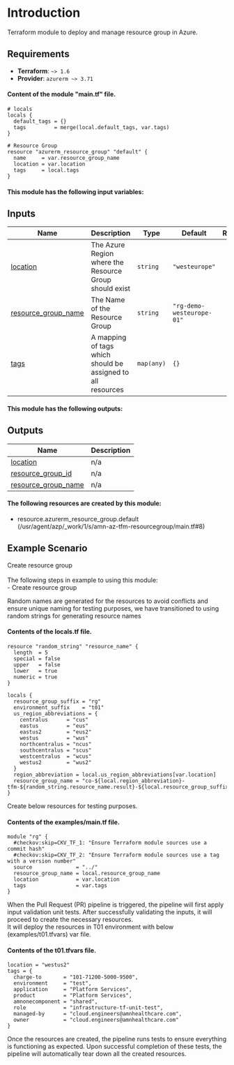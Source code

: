 <!-- BEGIN_TF_DOCS -->
# Introduction 

Terraform module to deploy and manage resource group in Azure.

## Requirements
 - **Terraform**: `~> 1.6`
 - **Provider**: `azurerm ~> 3.71`

#### Content of the module "main.tf" file.
```hcl
# locals
locals {
  default_tags = {}
  tags         = merge(local.default_tags, var.tags)
}

# Resource Group
resource "azurerm_resource_group" "default" {
  name     = var.resource_group_name
  location = var.location
  tags     = local.tags
}
```
#### This module has the following input variables:  
## Inputs

| Name | Description | Type | Default | Required |
|------|-------------|------|---------|:--------:|
| <a name="input_location"></a> [location](#input\_location) | The Azure Region where the Resource Group should exist | `string` | `"westeurope"` | no |
| <a name="input_resource_group_name"></a> [resource\_group\_name](#input\_resource\_group\_name) | The Name of the Resource Group | `string` | `"rg-demo-westeurope-01"` | no |
| <a name="input_tags"></a> [tags](#input\_tags) | A mapping of tags which should be assigned to all resources | `map(any)` | `{}` | no |

#### This module has the following outputs:
## Outputs

| Name | Description |
|------|-------------|
| <a name="output_location"></a> [location](#output\_location) | n/a |
| <a name="output_resource_group_id"></a> [resource\_group\_id](#output\_resource\_group\_id) | n/a |
| <a name="output_resource_group_name"></a> [resource\_group\_name](#output\_resource\_group\_name) | n/a |

#### The following resources are created by this module:


- resource.azurerm_resource_group.default (/usr/agent/azp/_work/1/s/amn-az-tfm-resourcegroup/main.tf#8)


## Example Scenario

Create resource group <br /><br /> The following steps in example to using this module:<br /> - Create resource group

Random names are generated for the resources to avoid conflicts and ensure unique naming for testing purposes, we have transitioned to using random strings for generating resource names
#### Contents of the locals.tf file.
```hcl
resource "random_string" "resource_name" {
  length  = 5
  special = false
  upper   = false
  lower   = true
  numeric = true
}

locals {
  resource_group_suffix = "rg"
  environment_suffix    = "t01"
  us_region_abbreviations = {
    centralus      = "cus"
    eastus         = "eus"
    eastus2        = "eus2"
    westus         = "wus"
    northcentralus = "ncus"
    southcentralus = "scus"
    westcentralus  = "wcus"
    westus2        = "wus2"
  }
  region_abbreviation = local.us_region_abbreviations[var.location]
  resource_group_name = "co-${local.region_abbreviation}-tfm-${random_string.resource_name.result}-${local.resource_group_suffix}-${local.environment_suffix}"
} 
```
Create below resources for testing purposes.
####  Contents of the examples/main.tf file.
```hcl
module "rg" {
  #checkov:skip=CKV_TF_1: "Ensure Terraform module sources use a commit hash"
  #checkov:skip=CKV_TF_2: "Ensure Terraform module sources use a tag with a version number"
  source              = "../"
  resource_group_name = local.resource_group_name
  location            = var.location
  tags                = var.tags
}
``` 
When the Pull Request (PR) pipeline is triggered, the pipeline will first apply input validation unit tests. After successfully validating the inputs, it will proceed to create the necessary resources.   
It will deploy the resources in T01 environment with below (examples/t01.tfvars) var file.
#### Contents of the t01.tfvars file.
```hcl
location = "westus2"
tags = {
  charge-to       = "101-71200-5000-9500",
  environment     = "test",
  application     = "Platform Services",
  product         = "Platform Services",
  amnonecomponent = "shared",
  role            = "infrastructure-tf-unit-test",
  managed-by      = "cloud.engineers@amnhealthcare.com",
  owner           = "cloud.engineers@amnhealthcare.com"
}
```
Once the resources are created, the pipeline runs tests to ensure everything is functioning as expected. Upon successful completion of these tests, the pipeline will automatically tear down all the created resources.
<!-- END_TF_DOCS -->